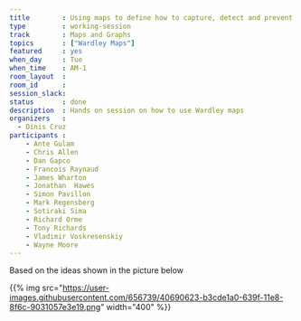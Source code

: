 ```yaml
---
title        : Using maps to define how to capture, detect and prevent 6 real-world security incidents
type         : working-session
track        : Maps and Graphs
topics       : ["Wardley Maps"]
featured     : yes
when_day     : Tue
when_time    : AM-1
room_layout  :
room_id      :
session_slack:
status       : done
description  : Hands on session on how to use Wardley maps
organizers   :
  - Dinis Cruz
participants :
    - Ante Gulam
    - Chris Allen
    - Dan Gapco
    - Francois Raynaud
    - James Wharton
    - Jonathan	Hawes
    - Simon Pavillon
    - Mark Regensberg
    - Sotiraki Sima
    - Richard Orme
    - Tony Richards
    - Vladimir Voskresenskiy
    - Wayne Moore
---
```


Based on the ideas shown in the picture below

{{% img src="https://user-images.githubusercontent.com/656739/40690623-b3cde1a0-639f-11e8-8f6c-9031057e3e19.png"
        width="400" %}}

